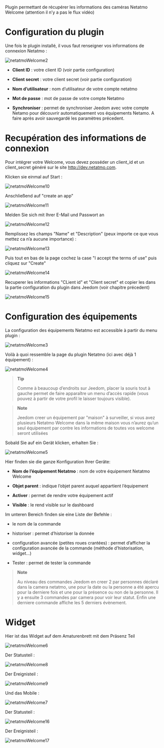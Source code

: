 Plugin permettant de récupérer les informations des caméras Netatmo
Welcome (attention il n’y a pas le flux vidéo)

Configuration du plugin 
=======================

Une fois le plugin installé, il vous faut renseigner vos informations de
connexion Netatmo :

![netatmoWelcome2](../images/netatmoWelcome2.png)

-   **Client ID** : votre client ID (voir partie configuration)

-   **Client secret** : votre client secret (voir partie configuration)

-   **Nom d’utilisateur** : nom d’utilisateur de votre compte netatmo

-   **Mot de passe** : mot de passe de votre compte Netatmo

-   **Synchroniser** : permet de synchroniser Jeedom avec votre compte
    Netamo pour découvrir automatiquement vos équipements Netamo. A
    faire après avoir sauvegardé les paramètres précedent.

Recupération des informations de connexion 
==========================================

Pour intégrer votre Welcome, vous devez posséder un client\_id et un
client\_secret généré sur le site <http://dev.netatmo.com>.

Klicken sie einmal auf Start :

![netatmoWelcome10](../images/netatmoWelcome10.png)

Anschließend auf "create an app"

![netatmoWelcome11](../images/netatmoWelcome11.png)

Melden Sie sich mit Ihrer E-Mail und Passwort an

![netatmoWelcome12](../images/netatmoWelcome12.png)

Remplissez les champs "Name" et "Description" (peux importe ce que vous
mettez ca n’a aucune importance) :

![netatmoWelcome13](../images/netatmoWelcome13.png)

Puis tout en bas de la page cochez la case "I accept the terms of use"
puis cliquez sur "Create"

![netatmoWelcome14](../images/netatmoWelcome14.png)

Recuperer les informations "CLient id" et "Client secret" et copier les
dans la partie configuration du plugin dans Jeedom (voir chapitre
précedent)

![netatmoWelcome15](../images/netatmoWelcome15.png)

Configuration des équipements 
=============================

La configuration des équipements Netatmo est accessible à partir du menu
plugin :

![netatmoWelcome3](../images/netatmoWelcome3.png)

Voilà à quoi ressemble la page du plugin Netatmo (ici avec déjà 1
équipement) :

![netatmoWelcome4](../images/netatmoWelcome4.png)

> **Tip**
>
> Comme à beaucoup d’endroits sur Jeedom, placer la souris tout à gauche
> permet de faire apparaître un menu d’accès rapide (vous pouvez à
> partir de votre profil le laisser toujours visible).

> **Note**
>
> Jeedom creer un équipement par "maison" à surveiller, si vous avez
> plusieurs Netatmo Welcome dans la même maison vous n’aurez qu’un seul
> équipement par contre les informations de toutes vos welcome seront
> utilisées

Sobald Sie auf ein Gerät klicken, erhalten Sie :

![netatmoWelcome5](../images/netatmoWelcome5.png)

Hier finden sie die ganze Konfiguration Ihrer Geräte:

-   **Nom de l’équipement Netatmo** : nom de votre équipement Netatmo
    Welcome

-   **Objet parent** : indique l’objet parent auquel appartient
    l’équipement

-   **Activer** : permet de rendre votre équipement actif

-   **Visible** : le rend visible sur le dashboard

Im unteren Bereich finden sie eine Liste der Befehle :

-   le nom de la commande

-   historiser : permet d’historiser la donnée

-   configuration avancée (petites roues crantées) : permet d’afficher
    la configuration avancée de la commande (méthode
    d’historisation, widget…​)

-   Tester : permet de tester la commande

> **Note**
>
> Au niveau des commandes Jeedom en creer 2 par personnes déclaré dans
> la camera netatmo, une pour la date ou la personne a été apercu pour
> la derniere fois et une pour la présence ou non de la personne. Il y a
> ensuite 3 commandes par camera pour voir leur statut. Enfin une
> derniere commande affiche les 5 derniers évènement.

Widget 
======

Hier ist das Widget auf dem Amaturenbrett mit dem Präsenz Teil

![netatmoWelcome6](../images/netatmoWelcome6.png)

Der Statusteil :

![netatmoWelcome8](../images/netatmoWelcome8.png)

Der Ereignisteil : 

![netatmoWelcome9](../images/netatmoWelcome9.png)

Und das Mobile :

![netatmoWelcome7](../images/netatmoWelcome7.png)

Der Statusteil :

![netatmoWelcome16](../images/netatmoWelcome16.png)

Der Ereignisteil : 

![netatmoWelcome17](../images/netatmoWelcome17.png)
